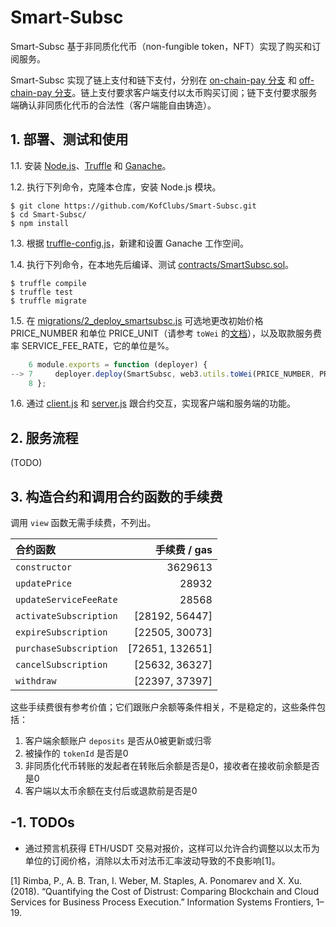 # Smart-Subsc

Smart-Subsc 基于非同质化代币（non-fungible token，NFT）实现了购买和订阅服务。

Smart-Subsc 实现了链上支付和链下支付，分别在 [on-chain-pay 分支](https://github.com/KofClubs/Smart-Subsc/tree/on-chain-pay) 和 [off-chain-pay 分支](https://github.com/KofClubs/Smart-Subsc/tree/off-chain-pay)。链上支付要求客户端支付以太币购买订阅；链下支付要求服务端确认非同质化代币的合法性（客户端能自由铸造）。

## 1. 部署、测试和使用

1.1. 安装 [Node.js](https://nodejs.org/zh-cn/)、[Truffle](https://www.trufflesuite.com/truffle) 和 [Ganache](https://www.trufflesuite.com/ganache)。

1.2. 执行下列命令，克隆本仓库，安装 Node.js 模块。

```shell
$ git clone https://github.com/KofClubs/Smart-Subsc.git
$ cd Smart-Subsc/
$ npm install
```

1.3. 根据 [truffle-config.js](https://github.com/KofClubs/Smart-Subsc/blob/on-chain-pay/truffle-config.js)，新建和设置 Ganache 工作空间。

1.4. 执行下列命令，在本地先后编译、测试 [contracts/SmartSubsc.sol](https://github.com/KofClubs/Smart-Subsc/blob/on-chain-pay/contracts/SmartSubsc.sol)。

```shell
$ truffle compile
$ truffle test
$ truffle migrate
```

1.5. 在 [migrations/2_deploy_smartsubsc.js](https://github.com/KofClubs/Smart-Subsc/blob/on-chain-pay/migrations/2_deploy_smartsubsc.js) 可选地更改初始价格 PRICE_NUMBER 和单位 PRICE_UNIT（请参考 `toWei` 的[文档](https://web3js.readthedocs.io/en/v1.2.11/web3-utils.html#towei)），以及取款服务费率 SERVICE_FEE_RATE，它的单位是%。

```javascript
    6 module.exports = function (deployer) {
--> 7     deployer.deploy(SmartSubsc, web3.utils.toWei(PRICE_NUMBER, PRICE_UNIT), SERVICE_FEE_RATE);
    8 };
```

1.6. 通过 [client.js](https://github.com/KofClubs/Smart-Subsc/blob/on-chain-pay/client.js) 和 [server.js](https://github.com/KofClubs/Smart-Subsc/blob/on-chain-pay/server.js) 跟合约交互，实现客户端和服务端的功能。

## 2. 服务流程

(TODO)
<!-- ![flowchart](https://github.com/KofClubs/Smart-Subsc/blob/on-chain-pay/assets/flowchart.png) -->

## 3. 构造合约和调用合约函数的手续费

调用 `view` 函数无需手续费，不列出。

| 合约函数 | 手续费 / gas |
| :- | -: |
| `constructor` | 3629613 |
| `updatePrice` | 28932 |
| `updateServiceFeeRate` | 28568 |
| `activateSubscription` | [28192, 56447] |
| `expireSubscription` | [22505, 30073] |
| `purchaseSubscription` | [72651, 132651] |
| `cancelSubscription` | [25632, 36327] |
| `withdraw` | [22397, 37397] |

这些手续费很有参考价值；它们跟账户余额等条件相关，不是稳定的，这些条件包括：

1. 客户端余额账户 `deposits` 是否从0被更新或归零
1. 被操作的 `tokenId` 是否是0
1. 非同质化代币转账的发起者在转账后余额是否是0，接收者在接收前余额是否是0
1. 客户端以太币余额在支付后或退款前是否是0

## -1. TODOs

- 通过预言机获得 ETH/USDT 交易对报价，这样可以允许合约调整以以太币为单位的订阅价格，消除以太币对法币汇率波动导致的不良影响[1]。

[1] Rimba, P., A. B. Tran, I. Weber, M. Staples, A. Ponomarev and X. Xu. (2018). “Quantifying the Cost of Distrust: Comparing Blockchain and Cloud Services for Business Process Execution.” Information Systems Frontiers, 1–19.
